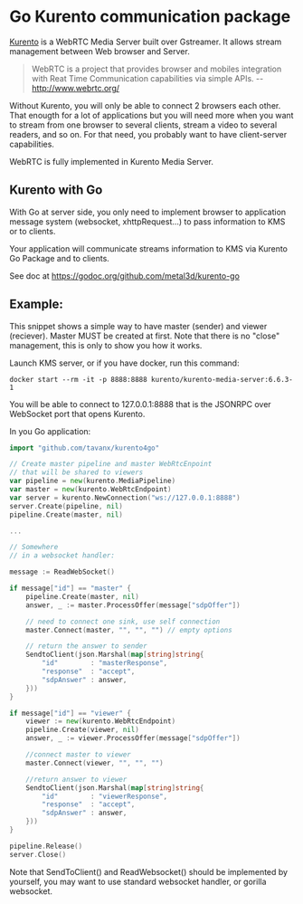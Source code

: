 Go Kurento communication package
================================

[Kurento](http://www.kurento.com/) is a WebRTC Media Server built over Gstreamer. It allows stream management between Web browser and Server.

> WebRTC is a project that provides browser and mobiles integration with Reat Time Communication capabilities via simple APIs.
> -- http://www.webrtc.org/

Without Kurento, you will only be able to connect 2 browsers each other. That enougth for a lot of applications but you will need more when you want to stream from one browser to several clients, stream a video to several readers, and so on. For that need, you probably want to have client-server capabilities.

WebRTC is fully implemented in Kurento Media Server. 

Kurento with Go
---------------

With Go at server side, you only need to implement browser to application message system (websocket, xhttpRequest...) to pass information to KMS or to clients. 

Your application will communicate streams information to KMS via Kurento Go Package and to clients.

See doc at https://godoc.org/github.com/metal3d/kurento-go

Example:
--------

This snippet shows a simple way to have master (sender) and viewer (reciever). Master MUST be created at first. Note that there is no "close" management, this is only to show you how it works.

Launch KMS server, or if you have docker, run this command:
    
    docker start --rm -it -p 8888:8888 kurento/kurento-media-server:6.6.3-1

You will be able to connect to 127.0.0.1:8888 that is the JSONRPC over WebSocket port that opens Kurento.

In you Go application:

```go
import "github.com/tavanx/kurento4go"

// Create master pipeline and master WebRtcEnpoint
// that will be shared to viewers
var pipeline = new(kurento.MediaPipeline)
var master = new(kurento.WebRtcEndpoint)
var server = kurento.NewConnection("ws://127.0.0.1:8888")
server.Create(pipeline, nil)
pipeline.Create(master, nil)

...

// Somewhere 
// in a websocket handler:

message := ReadWebSocket()

if message["id"] == "master" {
    pipeline.Create(master, nil)
    answer, _ := master.ProcessOffer(message["sdpOffer"])

    // need to connect one sink, use self connection
    master.Connect(master, "", "", "") // empty options

    // return the answer to sender
    SendtoClient(json.Marshal(map[string]string{
        "id"        : "masterResponse",
        "response"  : "accept",
        "sdpAnswer" : answer,
    }))
}

if message["id"] == "viewer" {
    viewer := new(kurento.WebRtcEndpoint)
    pipeline.Create(viewer, nil)
    answer, _ := viewer.ProcessOffer(message["sdpOffer"])

    //connect master to viewer
    master.Connect(viewer, "", "", "")

    //return answer to viewer
    SendtoClient(json.Marshal(map[string]string{
        "id"        : "viewerResponse",
        "response"  : "accept",
        "sdpAnswer" : answer,
    }))
}

pipeline.Release()
server.Close()
```

Note that SendToClient() and ReadWebsocket() should be implemented by yourself, you may want to use standard websocket handler, or gorilla websocket.


